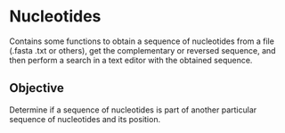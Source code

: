# Nucleotides
Contains some functions to obtain a sequence of nucleotides from a file (.fasta .txt or others), get the complementary or reversed sequence, and then perform a search in a text editor with the obtained sequence.

## Objective 
Determine if a sequence of nucleotides is part of another particular sequence of nucleotides and its position.
